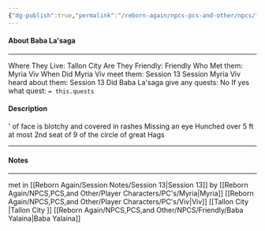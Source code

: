 ```yaml
---
{"dg-publish":true,"permalink":"/reborn-again/npcs-pcs-and-other/npcs/friendly/baba-la-saga/"}
---
```



#### About Baba La'saga
---
Where They Live: Tallon City 
Are They Friendly: Friendly 
Who Met them: Myria Viv
When Did Myria Viv meet them: Session 13
Session Myria Viv heard about them: Session 13
Did Baba La'saga give any quests: No
	If yes what quest: `= this.quests`


#### Description
' of face is blotchy and covered in rashes
Missing an eye 
Hunched over 
5 ft at most 
2nd seat of 9 of the circle of great Hags

---

#### Notes
---

met in [[Reborn Again/Session Notes/Session 13\|Session 13]] by [[Reborn Again/NPCS,PCS,and Other/Player Characters/PC's/Myria\|Myria]] [[Reborn Again/NPCS,PCS,and Other/Player Characters/PC's/Viv\|Viv]]
[[Tallon City \|Tallon City ]]
[[Reborn Again/NPCS,PCS,and Other/NPCS/Friendly/Baba Yalaina\|Baba Yalaina]]

